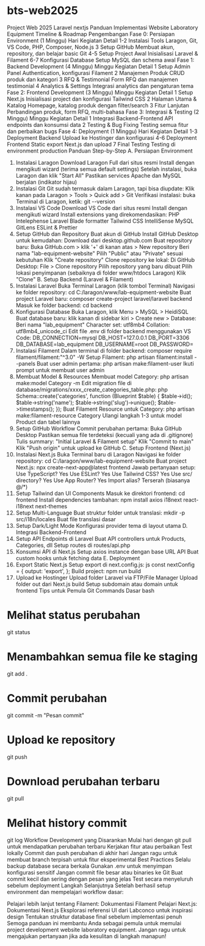 # bts-web2025
Project Web 2025  Laravel nextjs
Panduan Implementasi Website Laboratory Equipment
Timeline & Roadmap Pengembangan
Fase 0: Persiapan Environment (1 Minggu)
Hari	Kegiatan	Detail
1-2	Instalasi Tools	Laragon, Git, VS Code, PHP, Composer, Node.js
3	Setup GitHub	Membuat akun, repository, dan belajar basic Git
4-5	Setup Project Awal	Inisialisasi Laravel & Filament
6-7	Konfigurasi Database	Setup MySQL dan schema awal
Fase 1: Backend Development (4 Minggu)
Minggu	Kegiatan	Detail
1	Setup Admin Panel	Authentication, konfigurasi Filament
2	Manajemen Produk	CRUD produk dan kategori
3	RFQ & Testimonial	Form RFQ dan manajemen testimonial
4	Analytics & Settings	Integrasi analytics dan pengaturan tema
Fase 2: Frontend Development (3 Minggu)
Minggu	Kegiatan	Detail
1	Setup Next.js	Inisialisasi project dan konfigurasi Tailwind CSS
2	Halaman Utama & Katalog	Homepage, katalog produk dengan filter/search
3	Fitur Lanjutan	Perbandingan produk, form RFQ, multi-bahasa
Fase 3: Integrasi & Testing (2 Minggu)
Minggu	Kegiatan	Detail
1	Integrasi Backend-Frontend	API endpoints dan konsumsi data
2	Testing & Bug Fixing	Testing semua fitur dan perbaikan bugs
Fase 4: Deployment (1 Minggu)
Hari	Kegiatan	Detail
1-3	Deployment Backend	Upload ke Hostinger dan konfigurasi
4-6	Deployment Frontend	Static export Next.js dan upload
7	Final Testing	Testing di environment production
Panduan Step-by-Step
A. Persiapan Environment
1. Instalasi Laragon
Download Laragon Full dari situs resmi
Install dengan mengikuti wizard (terima semua default settings)
Setelah instalasi, buka Laragon dan klik "Start All"
Pastikan services Apache dan MySQL berjalan (indikator hijau)
2. Instalasi Git
Git sudah termasuk dalam Laragon, tapi bisa diupdate:
Klik kanan pada Laragon > Tools > Quick add > Git
Verifikasi instalasi: buka Terminal di Laragon, ketik:
git --version
3. Instalasi VS Code
Download VS Code dari situs resmi
Install dengan mengikuti wizard
Install extensions yang direkomendasikan:
PHP Intelephense
Laravel Blade formatter
Tailwind CSS IntelliSense
MySQL
GitLens
ESLint & Prettier
4. Setup GitHub dan Repository
Buat akun di GitHub
Install GitHub Desktop untuk kemudahan:
Download dari desktop.github.com
Buat repository baru:
Buka GitHub.com > klik '+' di kanan atas > New repository
Beri nama "lab-equipment-website"
Pilih "Public" atau "Private" sesuai kebutuhan
Klik "Create repository"
Clone repository ke lokal:
Di GitHub Desktop: File > Clone repository
Pilih repository yang baru dibuat
Pilih lokasi penyimpanan (sebaiknya di folder www/htdocs Laragon)
Klik "Clone"
B. Setup Backend (Laravel & Filament)
1. Instalasi Laravel
Buka Terminal Laragon (klik tombol Terminal)
Navigasi ke folder repository:
cd C:/laragon/www/lab-equipment-website
Buat project Laravel baru:
composer create-project laravel/laravel backend
Masuk ke folder backend:
cd backend
2. Konfigurasi Database
Buka Laragon, klik Menu > MySQL > HeidiSQL
Buat database baru: klik kanan di sidebar kiri > Create new > Database:
Beri nama "lab_equipment"
Character set: utf8mb4
Collation: utf8mb4_unicode_ci
Edit file .env di folder backend menggunakan VS Code:
DB_CONNECTION=mysql
DB_HOST=127.0.0.1
DB_PORT=3306
DB_DATABASE=lab_equipment
DB_USERNAME=root
DB_PASSWORD=
3. Instalasi Filament
Dalam terminal di folder backend:
composer require filament/filament:"^3.0" -W
Setup Filament:
php artisan filament:install --panels
Buat user admin pertama:
php artisan make:filament-user
Ikuti prompt untuk membuat user admin
4. Membuat Model & Resources
Membuat model Category:
php artisan make:model Category -m
Edit migration file di database/migrations/xxxx_create_categories_table.php:
php
Schema::create('categories', function (Blueprint $table) {
    $table->id();
    $table->string('name');
    $table->string('slug')->unique();
    $table->timestamps();
});
Buat Filament Resource untuk Category:
php artisan make:filament-resource Category
Ulangi langkah 1-3 untuk model Product dan tabel lainnya
5. Setup GitHub Workflow
Commit perubahan pertama:
Buka GitHub Desktop
Pastikan semua file terdeteksi (kecuali yang ada di .gitignore)
Tulis summary: "Initial Laravel & Filament setup"
Klik "Commit to main"
Klik "Push origin" untuk upload ke GitHub
C. Setup Frontend (Next.js)
1. Instalasi Next.js
Buka Terminal baru di Laragon
Navigasi ke folder repository:
cd C:/laragon/www/lab-equipment-website
Buat project Next.js:
npx create-next-app@latest frontend
Jawab pertanyaan setup:
Use TypeScript? Yes
Use ESLint? Yes
Use Tailwind CSS? Yes
Use src/ directory? Yes
Use App Router? Yes
Import alias? Terserah (biasanya @/*)
2. Setup Tailwind dan UI Components
Masuk ke direktori frontend:
cd frontend
Install dependencies tambahan:
npm install axios i18next react-i18next next-themes
3. Setup Multi-Language
Buat struktur folder untuk translasi:
mkdir -p src/i18n/locales
Buat file translasi dasar
4. Setup Dark/Light Mode
Konfigurasi provider tema di layout utama
D. Integrasi Backend-Frontend
1. Setup API Endpoints di Laravel
Buat API controllers untuk Products, Categories, dll
Setup routes di routes/api.php
2. Konsumsi API di Next.js
Setup axios instance dengan base URL API
Buat custom hooks untuk fetching data
E. Deployment
1. Export Static Next.js
Setup export di next.config.js:
js
const nextConfig = {
  output: 'export',
};
Build project:
npm run build
2. Upload ke Hostinger
Upload folder Laravel via FTP/File Manager
Upload folder out dari Next.js build
Setup subdomain atau domain untuk frontend
Tips untuk Pemula
Git Commands Dasar
bash
# Melihat status perubahan
git status

# Menambahkan semua file ke staging
git add .

# Commit perubahan
git commit -m "Pesan commit"

# Upload ke repository
git push

# Download perubahan terbaru
git pull

# Melihat history commit
git log
Workflow Development yang Disarankan
Mulai hari dengan git pull untuk mendapatkan perubahan terbaru
Kerjakan fitur atau perbaikan
Test lokally
Commit dan push perubahan di akhir hari
Jangan ragu untuk membuat branch terpisah untuk fitur eksperimental
Best Practices
Selalu backup database secara berkala
Gunakan .env untuk menyimpan konfigurasi sensitif
Jangan commit file besar atau binaries ke Git
Buat commit kecil dan sering dengan pesan yang jelas
Test secara menyeluruh sebelum deployment
Langkah Selanjutnya
Setelah berhasil setup environment dan mempelajari workflow dasar:

Pelajari lebih lanjut tentang Filament: Dokumentasi Filament
Pelajari Next.js: Dokumentasi Next.js
Eksplorasi referensi UI dari Labconco untuk inspirasi design
Tentukan struktur database final sebelum implementasi penuh
Semoga panduan ini membantu Anda sebagai pemula untuk memulai project development website laboratory equipment. Jangan ragu untuk mengajukan pertanyaan jika ada kesulitan di langkah manapun!

